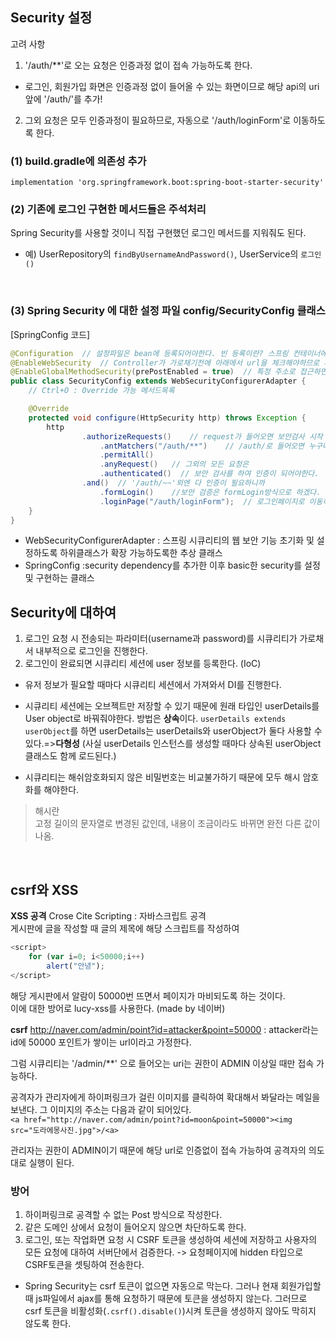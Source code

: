 ## Security 설정
고려 사항
1. '/auth/**'로 오는 요청은 인증과정 없이 접속 가능하도록 한다.
  - 로그인, 회원가입 화면은 인증과정 없이 들어올 수 있는 화면이므로 해당 api의 uri 앞에 '/auth/'를 추가! 
2. 그외 요청은 모두 인증과정이 필요하므로, 자동으로 '/auth/loginForm'로 이동하도록 한다.


### (1) build.gradle에 의존성 추가
`implementation 'org.springframework.boot:spring-boot-starter-security'`

### (2) 기존에 로그인 구현한 메서드들은 주석처리
Spring Security를 사용할 것이니 직접 구현했던 로그인 메서드를 지워줘도 된다. 
- 예) UserRepository의 `findByUsernameAndPassword()`, UserService의 `로그인()`
<br>


### (3) Spring Security 에 대한 설정 파일 config/SecurityConfig 클래스
[SpringConfig 코드]
```java
@Configuration  // 설정파일은 bean에 등록되어야한다. 빈 등록이란? 스프링 컨테이너에서 객체를 관리할 수 있게 하는 것
@EnableWebSecurity  // Controller가 가로채기전에 아래에서 url을 체크해야하므로 시큐리티 필터가 등록되어 아래 설정을 먼저 거친다.
@EnableGlobalMethodSecurity(prePostEnabled = true)  // 특정 주소로 접근하면 권한 및 인증을 미리 체크하겠다
public class SecurityConfig extends WebSecurityConfigurerAdapter {
    // Ctrl+O : Override 가능 메서드목록

    @Override
    protected void configure(HttpSecurity http) throws Exception {
        http
                .authorizeRequests()    // request가 들어오면 보안검사 시작
                    .antMatchers("/auth/**")    // /auth/로 들어오면 누구나 들어올 수 있다.
                    .permitAll()
                    .anyRequest()   // 그외의 모든 요청은
                    .authenticated()  // 보안 검사를 하여 인증이 되어야한다.
                .and()  // '/auth/~~'외엔 다 인증이 필요하니까
                    .formLogin()    //보안 검증은 formLogin방식으로 하겠다.
                    .loginPage("/auth/loginForm");  // 로그인페이지로 이동하도록 한다.
    }
}
```
* WebSecurityConfigurerAdapter : 스프링 시큐리티의 웹 보안 기능 초기화 및 설정하도록 하위클래스가 확장 가능하도록한 추상 클래스
* SpringConfig :security dependency를 추가한 이후 basic한 security를 설정및 구현하는 클래스

## Security에 대하여
1. 로그인 요청 시 전송되는 파라미터(username과 password)를 시큐리티가 가로채서 내부적으로 로그인을 진행한다.
2. 로그인이 완료되면 시큐리티 세션에 user 정보를 등록한다. (IoC)
  - 유저 정보가 필요할 때마다 시큐리티 세션에서 가져와서 DI를 진행한다.

* 시큐리티 세션에는 오브젝트만 저장할 수 있기 때문에 원래 타입인 userDetails를 User object로 바꿔줘야한다. 방법은 **상속**이다. `userDetails extends userObject`를 하면 userDetails는 userDetails와 userObject가 둘다 사용할 수 있다.=>**다형성** (사실 userDetails 인스턴스를 생성할 때마다 상속된 userObject 클래스도 함께 로드된다.)


- 시큐리티는 해쉬암호화되지 않은 비밀번호는 비교불가하기 때문에 모두 해시 암호화를 해야한다.

> 해시란<br>
> 고정 길이의 문자열로 변경된 값인데, 내용이 조금이라도 바뀌면 완전 다른 값이 나옴.
<br>

## csrf와 XSS
**XSS 공격**
Crose Cite Scripting : 자바스크립트 공격<br>
게시판에 글을 작성할 때 글의 제목에 해당 스크립트를 작성하여
```javascript
<script>
    for (var i=0; i<50000;i++)
        alert("안녕");
</script>
```

해당 게시판에서 알람이 50000번 뜨면서 페이지가 마비되도록 하는 것이다.<br>
이에 대한 방어로 lucy-xss를 사용한다. (made by 네이버)

**csrf**
http://naver.com/admin/point?id=attacker&point=50000 : attacker라는 id에 50000 포인트가 쌓이는 url이라고 가정한다.

그럼 시큐리티는 '/admin/**' 으로 들어오는 uri는 권한이 ADMIN 이상일 때만 접속 가능하다.

공격자가 관리자에게 하이퍼링크가 걸린 이미지를 클릭하여 확대해서 봐달라는 메일을 보낸다.
그 이미지의 주소는 다음과 같이 되어있다.<br>
`<a href="http://naver.com/admin/point?id=moon&point=50000"><img src="도라에몽사진.jpg">/<a>` 

관리자는 권한이 ADMIN이기 때문에 해당 url로 인증없이 접속 가능하여 공격자의 의도대로 실행이 된다.

### 방어
1. 하이퍼링크로 공격할 수 없는 Post 방식으로 작성한다.
2. 같은 도메인 상에서 요청이 들어오지 않으면 차단하도록 한다.
3. 로그인, 또는 작업화면 요청 시 CSRF 토큰을 생성하여 세션에 저장하고 사용자의 모든 요청에 대하여 서버단에서 검증한다. -> 요청페이지에 hidden 타입으로 CSRF토큰을 셋팅하여 전송한다.

- Spring Security는 csrf 토큰이 없으면 자동으로 막는다. 그러나 
현재 회원가입할 때 js파일에서 ajax를 통해 요청하기 때문에 토큰을 생성하지 않는다. 그러므로 csrf 토큰을 비활성화(`.csrf().disable()`)시켜 토큰을 생성하지 않아도 막히지 않도록 한다.


